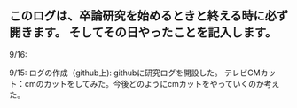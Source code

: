 このログは、卒論研究を始めるときと終える時に必ず開きます。
そしてその日やったことを記入します。
------------------------------------
9/16:

9/15:
  ログの作成（github上): githubに研究ログを開設した。
  テレビCMカット：cmのカットをしてみた。今後どのようにcmカットをやっていくのか考えた。
  
  
